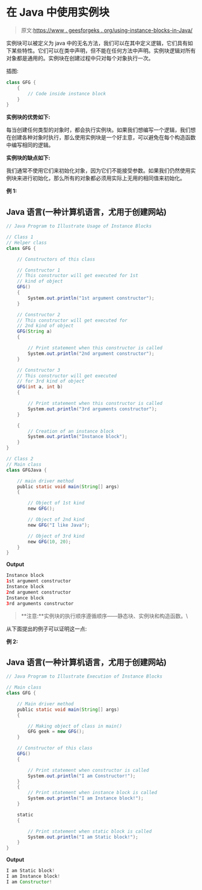 # 在 Java 中使用实例块

> 原文:[https://www . geesforgeks . org/using-instance-blocks-in-Java/](https://www.geeksforgeeks.org/using-instance-blocks-in-java/)

实例块可以被定义为 java 中的无名方法，我们可以在其中定义逻辑，它们具有如下某些特性。它们可以在类中声明，但不能在任何方法中声明。实例块逻辑对所有对象都是通用的。实例块在创建过程中只对每个对象执行一次。

插图:

```java
class GFG {
    {
        // Code inside instance block
    }
}
```

**实例块的优势如下:**

每当创建任何类型的对象时，都会执行实例块。如果我们想编写一个逻辑，我们想在创建各种对象时执行，那么使用实例块是一个好主意，可以避免在每个构造函数中编写相同的逻辑。

**实例块的缺点如下:**

我们通常不使用它们来初始化对象，因为它们不能接受参数。如果我们仍然使用实例块来进行初始化，那么所有的对象都必须用实际上无用的相同值来初始化。

**例 1:**

## Java 语言(一种计算机语言，尤用于创建网站)

```java
// Java Program to Illustrate Usage of Instance Blocks

// Class 1
// Helper class
class GFG {

    // Constructors of this class

    // Constructor 1
    // This constructor will get executed for 1st
    // kind of object
    GFG()
    {
        System.out.println("1st argument constructor");
    }

    // Constructor 2
    // This constructor will get executed for
    // 2nd kind of object
    GFG(String a)
    {

        // Print statement when this constructor is called
        System.out.println("2nd argument constructor");
    }

    // Constructor 3
    // This constructor will get executed
    // for 3rd kind of object
    GFG(int a, int b)
    {

        // Print statement when this constructor is called
        System.out.println("3rd arguments constructor");
    }

    {
        // Creation of an instance block
        System.out.println("Instance block");
    }
}

// Class 2
// Main class
class GFGJava {

    // main driver method
    public static void main(String[] args)
    {

        // Object of 1st kind
        new GFG();

        // Object of 2nd kind
        new GFG("I like Java");

        // Object of 3rd kind
        new GFG(10, 20);
    }
}
```

**Output**

```java
Instance block
1st argument constructor
Instance block
2nd argument constructor
Instance block
3rd arguments constructor
```

> **注意:**实例块的执行顺序遵循顺序——静态块、实例块和构造函数。\\

从下面提出的例子可以证明这一点:

**例 2:**

## Java 语言(一种计算机语言，尤用于创建网站)

```java
// Java Program to Illustrate Execution of Instance Blocks

// Main class
class GFG {

    // Main driver method
    public static void main(String[] args)
    {

        // Making object of class in main()
        GFG geek = new GFG();
    }

    // Constructor of this class
    GFG()
    {

        // Print statement when constructor is called
        System.out.println("I am Constructor!");
    }
    {
        // Print statement when instance block is called
        System.out.println("I am Instance block!");
    }

    static
    {

        // Print statement when static block is called
        System.out.println("I am Static block!");
    }
}
```

**Output**

```java
I am Static block!
I am Instance block!
I am Constructor!
```